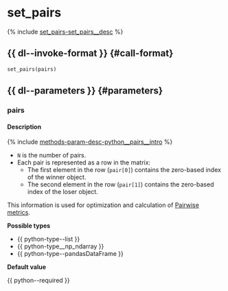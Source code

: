 # set_pairs

{% include [set_pairs-set_pairs__desc](../_includes/work_src/reusage-python/set_pairs__desc.md) %}


## {{ dl--invoke-format }} {#call-format}

```python
set_pairs(pairs)
```

## {{ dl--parameters }} {#parameters}

### pairs

#### Description

{% include [methods-param-desc-python__pairs__intro](../_includes/work_src/reusage/python__pairs__intro.md) %}

- `N` is the number of pairs.
- Each pair is represented as a row in the matrix:
    - The first element in the row (`pair[0]`) contains the zero-based index of the winner object.
    - The second element in the row (`pair[1]`) contains the zero-based index of the loser object.

This information is used for optimization and calculation of [Pairwise metrics](loss-functions-ranking.md).

**Possible types**

- {{ python-type--list }}
- {{ python-type__np_ndarray }}
- {{ python-type--pandasDataFrame }}

**Default value**

{{ python--required }}
